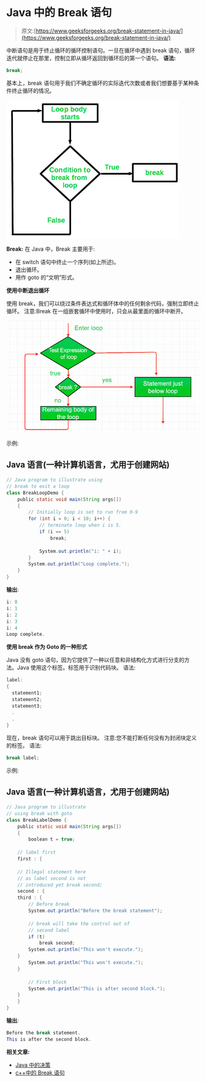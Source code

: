 # Java 中的 Break 语句

> 原文:[https://www.geeksforgeeks.org/break-statement-in-java/](https://www.geeksforgeeks.org/break-statement-in-java/)

中断语句是用于终止循环的循环控制语句。一旦在循环中遇到 break 语句，循环迭代就停止在那里，控制立即从循环返回到循环后的第一个语句。
**语法:**

```java
break;
```

基本上，break 语句用于我们不确定循环的实际迭代次数或者我们想要基于某种条件终止循环的情况。

![](img/3e06afd03c053644b77c7acb744937b7.png)

**Break:** 在 Java 中，Break 主要用于:

*   在 switch 语句中终止一个序列(如上所述)。
*   退出循环。
*   用作 goto 的“文明”形式。

**使用中断退出循环**

使用 break，我们可以绕过条件表达式和循环体中的任何剩余代码，强制立即终止循环。
注意:Break 在一组嵌套循环中使用时，只会从最里面的循环中断开。

![using-break-to-exit-a-loop-in-java](img/4ecc3b70e7926f90bd482c56231cc21e.png)

示例:

## Java 语言(一种计算机语言，尤用于创建网站)

```java
// Java program to illustrate using
// break to exit a loop
class BreakLoopDemo {
    public static void main(String args[])
    {
        // Initially loop is set to run from 0-9
        for (int i = 0; i < 10; i++) {
            // terminate loop when i is 5.
            if (i == 5)
                break;

            System.out.println("i: " + i);
        }
        System.out.println("Loop complete.");
    }
}
```

**输出**:

```java
i: 0
i: 1
i: 2
i: 3
i: 4
Loop complete.
```

**使用 break 作为 Goto 的一种形式**

Java 没有 goto 语句，因为它提供了一种以任意和非结构化方式进行分支的方法。Java 使用这个标签。标签用于识别代码块。
语法:

```java
label:
{
  statement1;
  statement2;
  statement3;
  .
  .
}
```

现在，break 语句可以用于跳出目标块。
注意:您不能打断任何没有为封闭块定义的标签。
语法:

```java
break label;
```

示例:

## Java 语言(一种计算机语言，尤用于创建网站)

```java
// Java program to illustrate 
// using break with goto
class BreakLabelDemo {
    public static void main(String args[])
    {
        boolean t = true;

    // label first
    first : {

    // Illegal statement here 
    // as label second is not
    // introduced yet break second;
    second : {
    third : {
        // Before break
        System.out.println("Before the break statement");

        // break will take the control out of
        // second label
        if (t)
            break second;
        System.out.println("This won't execute.");
    }
        System.out.println("This won't execute.");
    }

        // First block
        System.out.println("This is after second block.");
    }
    }
}
```

**输出**:

```java
Before the break statement.
This is after the second block.
```

**相关文章:**

*   [Java 中的决策](https://www.geeksforgeeks.org/decision-making-javaif-else-switch-break-continue-jump/)
*   [c++中的 Break 语句](https://www.geeksforgeeks.org/break-statement-cc/)